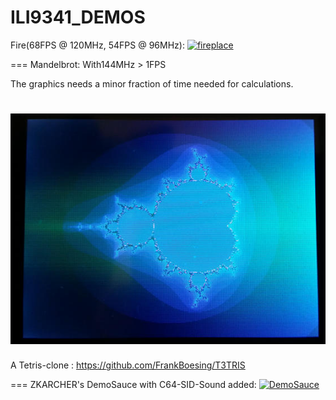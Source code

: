 # ILI9341_DEMOS

Fire(68FPS @ 120MHz, 54FPS @ 96MHz):
[![fireplace](http://img.youtube.com/vi/MBjGkReCwd4/0.jpg)](http://www.youtube.com/watch?v=MBjGkReCwd4 "Fire")


===
Mandelbrot: With144MHz > 1FPS

The graphics needs a minor fraction of time needed for calculations.

![mandelbrot](https://github.com/FrankBoesing/ILI9341_DEMOS/blob/master/img/mandelbrot.jpg)
===
A Tetris-clone : https://github.com/FrankBoesing/T3TRIS

===
ZKARCHER's DemoSauce with C64-SID-Sound added:
[![DemoSauce](http://img.youtube.com/vi/sTMtc8xEFWo/0.jpg)](http://www.youtube.com/watch?v=sTMtc8xEFWoE "DemoSauce")
